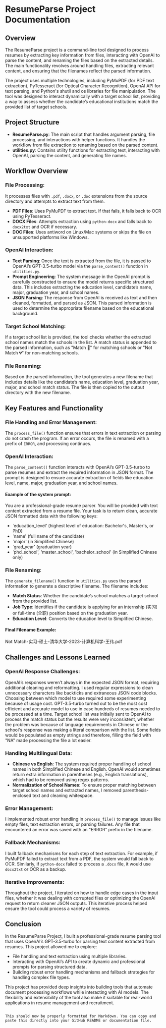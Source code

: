 # ResumeParse Project Documentation

## Overview

The ResumeParse project is a command-line tool designed to process resumes by extracting key information from files, interacting with OpenAI to parse the content, and renaming the files based on the extracted details. The main functionality revolves around handling files, extracting relevant content, and ensuring that the filenames reflect the parsed information.

The project uses multiple technologies, including PyMuPDF (for PDF text extraction), PyTesseract (for Optical Character Recognition), OpenAI API for text parsing, and Python's shutil and os libraries for file manipulation. The tool was designed to interact dynamically with a target school list, providing a way to assess whether the candidate’s educational institutions match the provided list of target schools.

## Project Structure

- **ResumeParse.py**: The main script that handles argument parsing, file processing, and interactions with helper functions. It handles the workflow from file extraction to renaming based on the parsed content.
- **utilities.py**: Contains utility functions for extracting text, interacting with OpenAI, parsing the content, and generating file names.

## Workflow Overview

### File Processing:

It processes files with `.pdf`, `.docx`, or `.doc` extensions from the source directory and attempts to extract text from them.

- **PDF Files**: Uses PyMuPDF to extract text. If that fails, it falls back to OCR using PyTesseract.
- **DOCX Files**: Attempts extraction using `python-docx` and falls back to `docx2txt` and OCR if necessary.
- **DOC Files**: Uses antiword on Linux/Mac systems or skips the file on unsupported platforms like Windows.

### OpenAI Interaction:

- **Text Parsing**: Once the text is extracted from the file, it is passed to OpenAI’s GPT-3.5-turbo model via the `parse_content()` function in `utilities.py`.
- **Prompt Engineering**: The system message in the OpenAI prompt is carefully constructed to ensure the model returns specific structured data. This includes extracting the education level, candidate’s name, major, graduation year, and school names.
- **JSON Parsing**: The response from OpenAI is received as text and then cleaned, formatted, and parsed as JSON. This parsed information is used to determine the appropriate filename based on the educational background.

### Target School Matching:

If a target school list is provided, the tool checks whether the extracted school names match the schools in the list. A match status is appended to the parsed information, such as "Match 💚" for matching schools or "Not Match 💔" for non-matching schools.

### File Renaming:

Based on the parsed information, the tool generates a new filename that includes details like the candidate’s name, education level, graduation year, major, and school match status. The file is then copied to the output directory with the new filename.

## Key Features and Functionality

### File Handling and Error Management:

The `process_file()` function ensures that errors in text extraction or parsing do not crash the program. If an error occurs, the file is renamed with a prefix of `ERROR`, and processing continues.

### OpenAI Interaction:

The `parse_content()` function interacts with OpenAI’s GPT-3.5-turbo to parse resumes and extract the required information in JSON format. The prompt is designed to ensure accurate extraction of fields like education level, name, major, graduation year, and school names.

#### Example of the system prompt:

You are a professional-grade resume parser. You will be provided with text content extracted from a resume file. Your task is to return clean, accurate JSON formatted data with the following keys:

- 'education_level' (highest level of education: Bachelor's, Master's, or PhD)
- 'name' (full name of the candidate)
- 'major' (in Simplified Chinese)
- 'grad_year' (graduation year)
- 'phd_school', 'master_school', 'bachelor_school' (in Simplified Chinese only)

### File Renaming:

The `generate_filename()` function in `utilities.py` uses the parsed information to generate a descriptive filename. The filename includes:

- **Match Status**: Whether the candidate’s school matches a target school from the provided list.
- **Job Type**: Identifies if the candidate is applying for an internship (实习) or full-time (全职) position based on the graduation year.
- **Education Level**: Converts the education level to Simplified Chinese.

#### Final Filename Example:

Not Match-实习-硕士-清华大学-2023-计算机科学-王伟.pdf

## Challenges and Lessons Learned

### OpenAI Response Challenges:

OpenAI’s responses weren’t always in the expected JSON format, requiring additional cleaning and reformatting. I used regular expressions to clean unnecessary characters like backticks and extraneous JSON code blocks.
Choosing between which model to use required some experimenting because of usage cost. GPT-3.5-turbo turned out to be the most cost efficient and accurate model to use in case hundreds of resumes needed to be processed at a time.
Target school list was initially sent to OpenAI to process the match status but the results were very inconsistent, whether the problem was because of language requirements in Chinese or the school's response was making a literal comparison with the list.
Some fields would be populated as empty strings and therefore, filling the field with "NA" made processing the file a lot easier.

### Handling Multilingual Data:

- **Chinese vs English**: The system required proper handling of school names in both Simplified Chinese and English. OpenAI would sometimes return extra information in parentheses (e.g., English translations), which had to be removed using regex patterns.
- **Normalization of School Names**: To ensure proper matching between target school names and extracted names, I removed parenthesis-enclosed text and cleaning whitespace.

### Error Management:

I implemented robust error handling in `process_file()` to manage issues like empty files, text extraction errors, or parsing failures. Any file that encountered an error was saved with an "ERROR" prefix in the filename.

### Fallback Mechanisms:

I built fallback mechanisms for each step of text extraction. For example, if PyMuPDF failed to extract text from a PDF, the system would fall back to OCR. Similarly, if `python-docx` failed to process a `.docx` file, it would use `docx2txt` or OCR as a backup.

### Iterative Improvements:

Throughout the project, I iterated on how to handle edge cases in the input files, whether it was dealing with corrupted files or optimizing the OpenAI request to return cleaner JSON outputs. This iterative process helped ensure the tool could process a variety of resumes.

## Conclusion

In the ResumeParse Project, I built a professional-grade resume parsing tool that uses OpenAI’s GPT-3.5-turbo for parsing text content extracted from resumes. This project allowed me to explore:

- File handling and text extraction using multiple libraries.
- Interacting with OpenAI’s API to create dynamic and professional prompts for parsing structured data.
- Building robust error handling mechanisms and fallback strategies for handling complex file types.

This project has provided deep insights into building tools that automate document processing workflows while interacting with AI models. The flexibility and extensibility of the tool also make it suitable for real-world applications in resume management and recruitment.
``` 

This should now be properly formatted for Markdown. You can copy and paste this directly into your GitHub README or documentation file.
